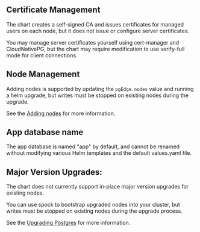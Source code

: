 ## Certificate Management

The chart creates a self-signed CA and issues certificates for managed users on each node, but it does not issue or configure server certificates.

You may manage server certificates yourself using cert-manager and CloudNativePG, but the chart may require modification to use verify-full mode for client connections.

## Node Management

Adding nodes is supported by updating the `pgEdge.nodes` value and running a helm upgrade, but writes must be stopped on existing nodes during the upgrade.

See the [Adding nodes](usage/adding_nodes.md) for more information.

## App database name

The app database is named "app" by default, and cannot be renamed without modifying various Helm templates and the default values.yaml file.

## Major Version Upgrades: 

The chart does not currently support in-place major version upgrades for existing nodes.

You can use spock to bootstrap upgraded nodes into your cluster, but writes must be stopped on existing nodes during the upgrade process.

See the [Upgrading Postgres](usage/postgres_upgrades.md) for more information.